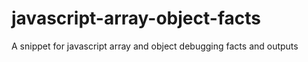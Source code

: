 # javascript-array-object-facts
A snippet for javascript array and object debugging facts and outputs
